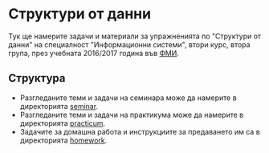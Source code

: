 Структури от данни
==================

Тук ще намерите задачи и материали за упражненията по "Структури от данни" на
специалност "Информационни системи", втори курс, втора група,
през учебната 2016/2017 година във [ФМИ](https://fmi.uni-sofia.bg).

Структура
---------
* Разгледаните теми и задачи на семинара може да намерите в директорията
[seminar](seminar).
* Разгледаните теми и задачи на практикума може да намерите в директорията
[practicum](practicum).
* Задачите за домашна работа и инструкциите за предаването им
са в директорията [homework](homework).
